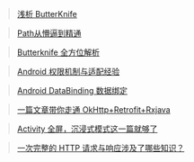 > [浅析 ButterKnife](http://mp.weixin.qq.com/s?__biz=MzI1NjEwMTM4OA==&mid=2651232205&idx=1&sn=6c24e6eef2b18f253284b9dd92ec7efb&chksm=f1d9eaaec6ae63b82fd84f72c66d3759c693f164ff578da5dde45d367f168aea0038bc3cc8e8&mpshare=1&scene=23&srcid=0308YBoJrZejQZVX37TxcvDD#rd)

> [Path从懵逼到精通](http://www.jianshu.com/p/b872b064d369#)

> [Butterknife 全方位解析](http://blog.csdn.net/u012124438/article/details/53456941)

> [Android 权限机制与适配经验](https://mp.weixin.qq.com/s/ye7RTgPuIbBS4RCH-jDWAA)

> [Android DataBinding 数据绑定](http://mp.weixin.qq.com/s?__biz=MzI1NjEwMTM4OA==&mid=2651232170&idx=1&sn=f4d7eb8f35ebf3b13696562ca3172bac&chksm=f1d9eac9c6ae63df357c3a96aa0218b5d66237c5411de5b34cd24ddb7a1d258b34444966d8c6&mpshare=1&scene=23&srcid=0308frEQOwsojZm08xYIrQdi#rd)

> [一篇文章带你走通 OkHttp+Retrofit+Rxjava](http://blog.csdn.net/u013647382/article/details/55682548)

> [Activity 全屏，沉浸式模式这一篇就够了](http://blog.csdn.net/zhangqinghuazhangzhe/article/details/52935290)

> [一次完整的 HTTP 请求与响应涉及了哪些知识？](http://www.jianshu.com/p/c1d6a294d3c0#)
